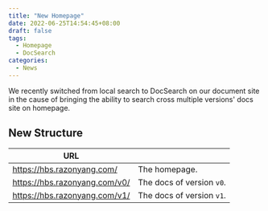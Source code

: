 ```yaml
---
title: "New Homepage"
date: 2022-06-25T14:54:45+08:00
draft: false
tags:
  - Homepage
  - DocSearch
categories:
  - News
---
```


We recently switched from local search to DocSearch on our document site in the cause of bringing the ability to search cross multiple versions' docs site on homepage.

<!--more-->

## New Structure

| URL | |
|---|---|
| https://hbs.razonyang.com/ | The homepage.
| https://hbs.razonyang.com/v0/ | The docs of version `v0`.
| https://hbs.razonyang.com/v1/ | The docs of version `v1`.
